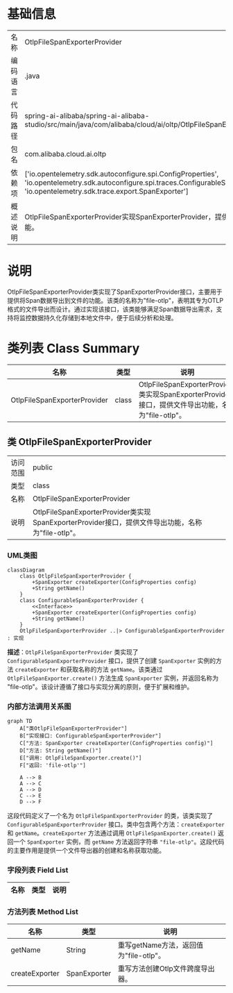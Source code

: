 # 基础信息

|      |      |
|------|------|
| 名称 | OtlpFileSpanExporterProvider |
| 编码语言 | .java |
| 代码路径 | spring-ai-alibaba/spring-ai-alibaba-studio/src/main/java/com/alibaba/cloud/ai/oltp/OtlpFileSpanExporterProvider.java |
| 包名 | com.alibaba.cloud.ai.oltp |
| 依赖项 | ['io.opentelemetry.sdk.autoconfigure.spi.ConfigProperties', 'io.opentelemetry.sdk.autoconfigure.spi.traces.ConfigurableSpanExporterProvider', 'io.opentelemetry.sdk.trace.export.SpanExporter'] |
| 概述说明 | OtlpFileSpanExporterProvider实现SpanExporterProvider，提供"file-otlp"文件导出功能。 |

# 说明

OtlpFileSpanExporterProvider类实现了SpanExporterProvider接口，主要用于提供将Span数据导出到文件的功能。该类的名称为"file-otlp"，表明其专为OTLP格式的文件导出而设计。通过实现该接口，该类能够满足Span数据导出需求，支持将监控数据持久化存储到本地文件中，便于后续分析和处理。

# 类列表 Class Summary

| 名称   | 类型  | 说明 |
|-------|------|-------------|
| OtlpFileSpanExporterProvider | class | OtlpFileSpanExporterProvider类实现SpanExporterProvider接口，提供文件导出功能，名称为"file-otlp"。 |



## 类 OtlpFileSpanExporterProvider

|      |      |
|------|------|
| 访问范围 | public |
| 类型 | class |
| 名称 | OtlpFileSpanExporterProvider |
| 说明 | OtlpFileSpanExporterProvider类实现SpanExporterProvider接口，提供文件导出功能，名称为"file-otlp"。 |


### UML类图

```mermaid
classDiagram
    class OtlpFileSpanExporterProvider {
        +SpanExporter createExporter(ConfigProperties config)
        +String getName()
    }
    class ConfigurableSpanExporterProvider {
        <<Interface>>
        +SpanExporter createExporter(ConfigProperties config)
        +String getName()
    }
    OtlpFileSpanExporterProvider ..|> ConfigurableSpanExporterProvider : 实现
```

**描述**：`OtlpFileSpanExporterProvider` 类实现了 `ConfigurableSpanExporterProvider` 接口，提供了创建 `SpanExporter` 实例的方法 `createExporter` 和获取名称的方法 `getName`。该类通过 `OtlpFileSpanExporter.create()` 方法生成 `SpanExporter` 实例，并返回名称为 "file-otlp"。该设计遵循了接口与实现分离的原则，便于扩展和维护。


### 内部方法调用关系图

```mermaid
graph TD
    A["类OtlpFileSpanExporterProvider"]
    B["实现接口: ConfigurableSpanExporterProvider"]
    C["方法: SpanExporter createExporter(ConfigProperties config)"]
    D["方法: String getName()"]
    E["调用: OtlpFileSpanExporter.create()"]
    F["返回: 'file-otlp'"]

    A --> B
    A --> C
    A --> D
    C --> E
    D --> F
```

这段代码定义了一个名为 `OtlpFileSpanExporterProvider` 的类，该类实现了 `ConfigurableSpanExporterProvider` 接口。类中包含两个方法：`createExporter` 和 `getName`。`createExporter` 方法通过调用 `OtlpFileSpanExporter.create()` 返回一个 `SpanExporter` 实例，而 `getName` 方法返回字符串 `"file-otlp"`。这段代码的主要作用是提供一个文件导出器的创建和名称获取功能。

### 字段列表 Field List

| 名称  | 类型  | 说明 |
|-------|-------|------|

### 方法列表 Method List

| 名称  | 类型  | 说明 |
|-------|-------|------|
| getName | String | 重写getName方法，返回值为"file-otlp"。 |
| createExporter | SpanExporter | 重写方法创建Otlp文件跨度导出器。 |




